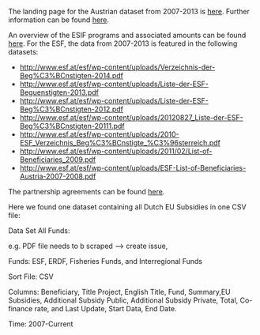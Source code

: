 The landing page for the Austrian dataset from 2007-2013 is [here](http://www.oerok.gv.at/eu-regionalpolitik/eu-strukturfonds-in-oesterreich-2007-2013.html). Further information can be found [here](https://www.bka.gv.at/site/6093/default.aspx).

An overview of the ESIF programs and associated amounts can be found [here](http://www.oerok.gv.at/fileadmin/Bilder/3.Reiter-Regionalpolitik/1._EU-Koehaesionspolitik/Tabelle_Strukturfondsmittel_2007-2013.pdf). For the ESF, the data from 2007-2013 is featured in the following datasets:

* http://www.esf.at/esf/wp-content/uploads/Verzeichnis-der-Beg%C3%BCnstigten-2014.pdf
* http://www.esf.at/esf/wp-content/uploads/Liste-der-ESF-Beguenstigten-2013.pdf
* http://www.esf.at/esf/wp-content/uploads/Liste-der-ESF-Beg%C3%BCnstigten-2012.pdf
* http://www.esf.at/esf/wp-content/uploads/20120827_Liste-der-ESF-Beg%C3%BCnstigten-20111.pdf
* http://www.esf.at/esf/wp-content/uploads/2010-ESF_Verzeichnis_Beg%C3%BCnstigte_%C3%96sterreich.pdf
* http://www.esf.at/esf/wp-content/uploads/2011/02/List-of-Beneficiaries_2009.pdf
* http://www.esf.at/esf/wp-content/uploads/ESF-List-of-Beneficiaries-Austria-2007-2008.pdf

The partnership agreements can be found [here](http://ec.europa.eu/contracts_grants/agreements/index_en.htm).

Here we found one dataset containing all Dutch EU Subsidies in one CSV file:

Data Set All Funds:

e.g. PDF file needs to b scraped --> create issue, 

Funds: ESF, ERDF, Fisheries Funds, and Interregional Funds

Sort File: CSV

Columns: Beneficiary, Title Project, English Title, Fund, Summary,EU Subsidies, Additional Subsidy Public, Additional Subsidy Private, Total, Co-finance rate, and Last Update, Start Data, End Date.

Time: 2007-Current